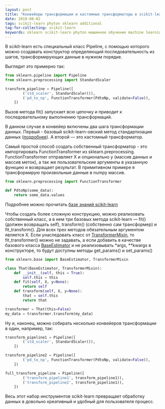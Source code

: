 ```yaml
---
layout: post
title: "Конвейеры трансформации и кастомные трансформаторы в scikit-learn"
date: 2019-08-02
tags: scikit-learn phyton sklearn additional
tag-for-collecting: scikit-learn
keywords: sklearn scikit-learn phyton машинное обучение machine learning data science
---
```


В scikit-learn есть специальный класс Pipeline, с помощью которого можно создавать конструктор определяющий последовательность из шагов, трансформирующих данные в нужном порядке.

Выглядит это примерно так:

````python
from sklearn.pipeline import Pipeline
from sklearn.preprocessing import StandardScaler

transform_pipeline = Pipeline([
        ('std_scaler', StandardScaler()),
        ('pd_to_np', FunctionTransformer(PdtoNp, validate=False)),
    ])
````

Вызов метода fit() запускает всю цепочку и приводит к последовательному выполнению трансформаций.

В данном случае в конвейер включены два шага трансформации данных. Первый - базовый scikit-learn-овский метод стандартизации данных ([подробнее](https://scikit-learn.org/stable/modules/generated/sklearn.preprocessing.StandardScaler.html)). А второй — это кастомный трансформатор.

Самый простой способ создать собственный трансформатор - это импортировать FunctionTransformer из sklearn.preprocessing. FunctionTransformer отправляет X и опционально y (массив данных и массив меток), а так же пользовательские аргументы в указанную функцию и возвращает результат. В примитивном примере я трансформирую произвольные данные в numpy массив.

````python
from sklearn.preprocessing import FunctionTransformer

def PdtoNp(some_data):
    return some_data.values
````

Подробнее можно прочитать [базе знаний scikit-learn](https://scikit-learn.org/stable/modules/generated/sklearn.preprocessing.FunctionTransformer.html)

Чтобы создать более сложную конструкцию, можно реализовать собственный класс, а в нем три базовых метода scikit-learn — fit() (должен возвращать self), transform() (собственно сам трансформер) и fit_transform(). Для всех трех методов обязательным аргументом является X. Если унаследовать класс от [TransformerMixin](https://scikit-learn.org/stable/modules/generated/sklearn.base.TransformerMixin.html), то fit_transformer() можно не задавать, а если добавить в качестве базового класса [BaseEstimator](https://scikit-learn.org/stable/modules/generated/sklearn.base.BaseEstimator.html) и не реализовывать *args, **kwargs в конструкторе, то будут доступны методы get_params() и set_params()

````python
from sklearn.base import BaseEstimator, TransformerMixin

class That(BaseEstimator, TransformerMixin):
    def __init__(self, this = True):
        self.this = this
    def fit(self, X, y=None):
        return self
    def transform(self, X, y=None):
        that = self.this
        return that

transformer = That(this=False)
my_data = transformer.transform(my_data)
````

Ну и, наконец, можно собирать несколько конвейеров трансформации в один, например, так:

````python
transform_pipeline1 = Pipeline([
        ('std_scaler', StandardScaler()),
    ])

transform_pipeline2 = Pipeline([
        ('pd_to_np', FunctionTransformer(PdtoNp, validate=False)),
    ])

full_transform_pipeline = Pipeline([
        ('transform_pipeline1', transform_pipeline1)),
        ('transform_pipeline2', transform_pipeline1)),
    ])
````

Весь этот набор инструментов scikit-learn превращает обработку данных в довольно креативный и удобный для пользователя процесс.
